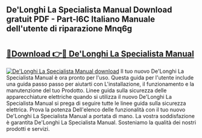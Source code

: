 ## De'Longhi La Specialista Manual Download gratuit PDF - Part-l6C Italiano Manuale dell'utente di riparazione Mnq6g

# <h2><a href="http://dfehhd.blite.top/?on=De%27Longhi+La+Specialista+Manual">🔗Download 👉🔴 De'Longhi La Specialista Manual</a></h2>

[![De'Longhi La Specialista Manual download](https://i.imgur.com/lujVjoI.png)](http://dfehhd.blite.top/?on=De%27Longhi+La+Specialista+Manual)
Il tuo nuovo De'Longhi La Specialista Manual è ora pronto per l'uso. Questa guida per l'utente include una guida passo passo per aiutarti con L'installazione, il funzionamento e la manutenzione del tuo Prodotto. Linee guida sulla sicurezza delle apparecchiature elettriche quando si utilizza il nuovo De'Longhi La Specialista Manual si prega di seguire tutte le linee guida sulla sicurezza elettrica. Prova la potenza Dell'elenco delle funzionalità con il tuo nuovo De'Longhi La Specialista Manual a portata di mano. La vostra soddisfazione è garantita De'Longhi La Specialista Manual. Sosteniamo la qualità dei nostri prodotti e servizi.
